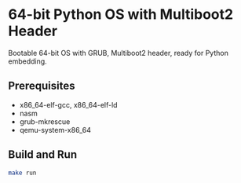 # 64-bit Python OS with Multiboot2 Header

Bootable 64-bit OS with GRUB, Multiboot2 header, ready for Python embedding.

## Prerequisites

- x86_64-elf-gcc, x86_64-elf-ld
- nasm
- grub-mkrescue
- qemu-system-x86_64

## Build and Run

```bash
make run
```

